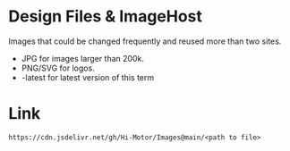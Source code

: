 # Design Files & ImageHost
Images that could be changed frequently and reused more than two sites.

- JPG for images larger than 200k.
- PNG/SVG for logos.
- <term>-latest for latest version of this term

# Link
`https://cdn.jsdelivr.net/gh/Hi-Motor/Images@main/<path to file>`
